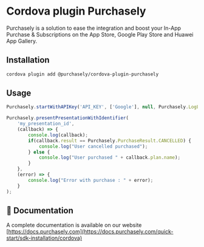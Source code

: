 # Cordova plugin Purchasely

Purchasely is a solution to ease the integration and boost your In-App Purchase & Subscriptions on the App Store, Google Play Store and Huawei App Gallery.

## Installation

```sh
cordova plugin add @purchasely/cordova-plugin-purchasely
```

## Usage

```js
Purchasely.startWithAPIKey('API_KEY', ['Google'], null, Purchasely.LogLevel.DEBUG, false);

Purchasely.presentPresentationWithIdentifier(
    'my_presentation_id',
    (callback) => {
        console.log(callback);
        if(callback.result == Purchasely.PurchaseResult.CANCELLED) {
            console.log("User cancelled purchased");
        } else {
            console.log("User purchased " + callback.plan.name);
        }
    },
    (error) => {
        console.log("Error with purchase : " + error);
    }
);
```

## 🏁 Documentation

A complete documentation is available on our website [https://docs.purchasely.com](https://docs.purchasely.com/quick-start/sdk-installation/cordova)
